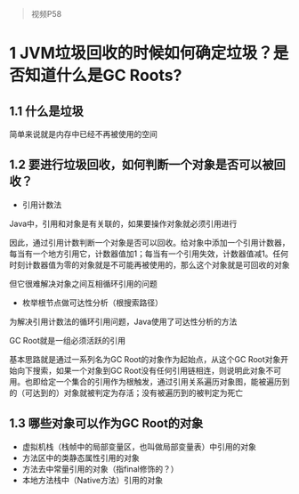 > 视频P58

# 1 JVM垃圾回收的时候如何确定垃圾？是否知道什么是GC Roots?

## 1.1 什么是垃圾

简单来说就是内存中已经不再被使用的空间

## 1.2 要进行垃圾回收，如何判断一个对象是否可以被回收？

- 引用计数法

Java中，引用和对象是有关联的，如果要操作对象就必须引用进行

因此，通过引用计数判断一个对象是否可以回收。给对象中添加一个引用计数器，每当有一个地方引用它，计数器值加1；每当有一个引用失效，计数器值减1。任何时刻计数器值为零的对象就是不可能再被使用的，那么这个对象就是可回收的对象

但它很难解决对象之间互相循环引用的问题

- 枚举根节点做可达性分析（根搜索路径）

为解决引用计数法的循环引用问题，Java使用了可达性分析的方法

GC Root就是一组必须活跃的引用

基本思路就是通过一系列名为GC Root的对象作为起始点，从这个GC Root对象开始向下搜索，如果一个对象到GC Root没有任何引用链相连，则说明此对象不可用。也即给定一个集合的引用作为根触发，通过引用关系遍历对象图，能被遍历到的（可达到的）对象就被判定为存活；没有被遍历到的被判定为死亡

## 1.3 哪些对象可以作为GC Root的对象

- 虚拟机栈（栈帧中的局部变量区，也叫做局部变量表）中引用的对象
- 方法区中的类静态属性引用的对象
- 方法去中常量引用的对象（指final修饰的？）
- 本地方法栈中（Native方法）引用的对象